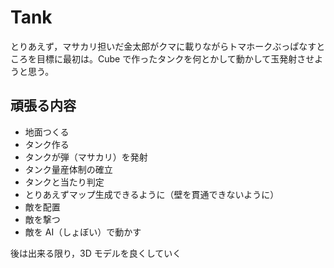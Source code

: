 # Tank

とりあえず，マサカリ担いだ金太郎がクマに載りながらトマホークぶっぱなすところを目標に最初は。Cube で作ったタンクを何とかして動かして玉発射させようと思う。

## 頑張る内容

- 地面つくる
- タンク作る
- タンクが弾（マサカリ）を発射
- タンク量産体制の確立
- タンクと当たり判定
- とりあえずマップ生成できるように（壁を貫通できないように）
- 敵を配置
- 敵を撃つ
- 敵を AI（しょぼい）で動かす

後は出来る限り，3D モデルを良くしていく
